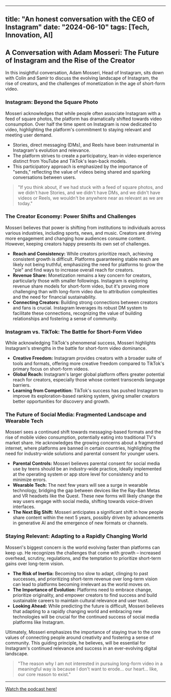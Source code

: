 
---
title: "An honest conversation with the CEO of Instagram"
date: "2024-06-10"
tags: [Tech, Innovation, AI]
---

## A Conversation with Adam Mosseri: The Future of Instagram and the Rise of the Creator

In this insightful conversation, Adam Mosseri, Head of Instagram, sits down with Colin and Samir to discuss the evolving landscape of Instagram, the rise of creators, and the challenges of monetization in the age of short-form video. 

### Instagram: Beyond the Square Photo

Mosseri acknowledges that while people often associate Instagram with a feed of square photos, the platform has dramatically shifted towards video consumption. Over half the time spent on Instagram is now dedicated to video, highlighting the platform's commitment to staying relevant and meeting user demand. 

* Stories, direct messaging (DMs), and Reels have been instrumental in Instagram's evolution and relevance.
* The platform strives to create a participatory, lean-in video experience distinct from YouTube and TikTok's lean-back models.
* This participatory approach is emphasized by the importance of "sends," reflecting the value of videos being shared and sparking conversations between users.

> "If you think about, if we had stuck with a feed of square photos, and we didn't have Stories, and we didn't have DMs, and we didn't have videos or Reels, we wouldn't be anywhere near as relevant as we are today."

### The Creator Economy: Power Shifts and Challenges

Mosseri believes that power is shifting from institutions to individuals across various industries, including sports, news, and music. Creators are driving more engagement and changing how audiences consume content. However, keeping creators happy presents its own set of challenges.

* **Reach and Consistency:** While creators prioritize reach, achieving consistent growth is difficult. Platforms guaranteeing stable reach are likely not being truthful, emphasizing the need for platforms to grow the "pie" and find ways to increase overall reach for creators.
* **Revenue Share:**  Monetization remains a key concern for creators, particularly those with smaller followings. Instagram is exploring revenue share models for short-form video, but it's proving more challenging than with long-form video due to attribution complexities and the need for financial sustainability.
* **Connecting Creators:** Building strong connections between creators and fans is crucial. Instagram leverages its robust DM system to facilitate these connections, recognizing the value of building relationships and fostering a sense of community.

### Instagram vs. TikTok: The Battle for Short-Form Video

While acknowledging TikTok's phenomenal success, Mosseri highlights Instagram's strengths in the battle for short-form video dominance.

* **Creative Freedom:** Instagram provides creators with a broader suite of tools and formats, offering more creative freedom compared to TikTok's primary focus on short-form videos.
* **Global Reach:**  Instagram's larger global platform offers greater potential reach for creators, especially those whose content transcends language barriers.
* **Learning from Competition:** TikTok's success has pushed Instagram to improve its exploration-based ranking system, giving smaller creators better opportunities for discovery and growth.

### The Future of Social Media: Fragmented Landscape and Wearable Tech

Mosseri sees a continued shift towards messaging-based formats and the rise of mobile video consumption, potentially eating into traditional TV's market share. He acknowledges the growing concerns about a fragmented internet, where platforms are banned in certain countries, highlighting the need for industry-wide solutions and parental consent for younger users.

* **Parental Controls:** Mosseri believes parental consent for social media use by teens should be an industry-wide practice, ideally implemented at the operating system or app store level for consistency and to minimize errors.
* **Wearable Tech:** The next few years will see a surge in wearable technology, bridging the gap between devices like the Ray-Ban Metas and VR headsets like the Quest. These new forms will likely change the way users engage with social media, shifting towards voice-driven interfaces.
* **The Next Big Shift:** Mosseri anticipates a significant shift in how people share content within the next 5 years, possibly driven by advancements in generative AI and the emergence of new formats or channels.

### Staying Relevant: Adapting to a Rapidly Changing World

Mosseri's biggest concern is the world evolving faster than platforms can keep up. He recognizes the challenges that come with growth – increased overhead, scrutiny, regulations, and the temptation to prioritize short-term gains over long-term vision. 

* **The Risk of Inertia:** Becoming too slow to adapt, clinging to past successes, and prioritizing short-term revenue over long-term vision can lead to platforms becoming irrelevant as the world moves on.
* **The Importance of Evolution:** Platforms need to embrace change, prioritize originality, and empower creators to find success and build sustainable careers to maintain cultural relevance and user trust.
* **Looking Ahead:** While predicting the future is difficult, Mosseri believes that adapting to a rapidly changing world and embracing new technologies will be crucial for the continued success of social media platforms like Instagram.

 Ultimately, Mosseri emphasizes the importance of staying true to the core values of connecting people around creativity and fostering a sense of community. This guiding principle, he believes, will be essential for Instagram's continued relevance and success in an ever-evolving digital landscape.

> "The reason why I am not interested in pursuing long-form video in a meaningful way is because I don't want to erode… our heart… like, our core reason to exist."

---
        
<a href="https://youtube.com/watch?v=HDzhA_UFrnA" target="_blank">Watch the podcast here!</a>
